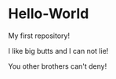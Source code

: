 # Hello-World
My first repository!

I like big butts and I can not lie!

You other brothers can't deny!
